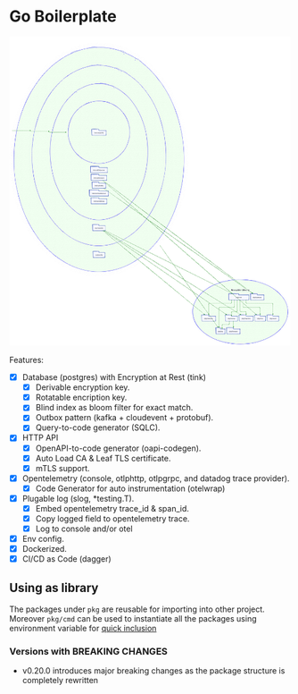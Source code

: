 # Go Boilerplate

![Package Dependency](./diagram.svg)

Features:

- [x] Database (postgres) with Encryption at Rest (tink)
  - [x] Derivable encryption key.
  - [x] Rotatable encription key.
  - [x] Blind index as bloom filter for exact match.
  - [x] Outbox pattern (kafka + cloudevent + protobuf).
  - [x] Query-to-code generator (SQLC).
- [x] HTTP API
  - [x] OpenAPI-to-code generator (oapi-codegen).
  - [x] Auto Load CA & Leaf TLS certificate.
  - [x] mTLS support.
- [x] Opentelemetry (console, otlphttp, otlpgrpc, and datadog trace provider).
  - [x] Code Generator for auto instrumentation (otelwrap)
- [x] Plugable log (slog, *testing.T).
  - [x] Embed opentelemetry trace_id & span_id.
  - [x] Copy logged field to opentelemetry trace.
  - [x] Log to console and/or otel
- [x] Env config.
- [x] Dockerized.
- [x] CI/CD as Code (dagger)

## Using as library

The packages under `pkg` are reusable for importing into other project. Moreover `pkg/cmd` can be used to instantiate all the packages using environment variable for [quick inclusion](./internal/cmd/cmd.go#L118-L136)

### Versions with BREAKING CHANGES

- v0.20.0 introduces major breaking changes as the package structure is completely rewritten
